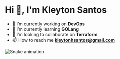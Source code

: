 # Hi 👋, I'm Kleyton Santos

- 🔭 I’m currently working on **DevOps**
- 🌱 I’m currently learning **GOLang**
- 👯 I’m looking to collaborate on **Terraform**
- 📫 How to reach me **kleytonhsantos@gmail.com**

![Snake animation](https://github.com/kleytonhsantos/kleytonhsantos/blob/output/github-contribution-grid-snake.svg)
